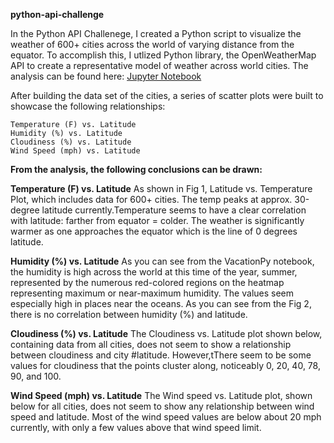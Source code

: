 **python-api-challenge**

In the Python API Challenege, I created a Python script to visualize the weather of 600+ cities across the world of varying distance from the equator. To accomplish this, I utlized Python library, the OpenWeatherMap API to create a representative model of weather across world cities.
The analysis can be found here: [Jupyter Notebook](WeatherPy.ipynb)


After building the data set of the cities, a series of scatter plots were built to showcase the following relationships:

    Temperature (F) vs. Latitude
    Humidity (%) vs. Latitude
    Cloudiness (%) vs. Latitude
    Wind Speed (mph) vs. Latitude
    
**From the analysis, the following conclusions can be drawn:**

**Temperature (F) vs. Latitude**
As shown in Fig 1, Latitude vs. Temperature Plot,  which includes data for 600+ cities. The temp peaks at approx. 30-degree latitude currently.Temperature seems to have a clear correlation with latitude: farther from equator = colder. The weather is significantly warmer as one approaches the equator which is the line of 0 degrees latitude. 

**Humidity (%) vs. Latitude**
As you can see from the VacationPy notebook, the humidity is high across the world at this time of the year, summer, represented by the numerous red-colored regions on the heatmap representing maximum or near-maximum humidity. The values seem especially high in places near the oceans. As you can see from the Fig 2, there is no correlation between humidity (%) and latitude.



**Cloudiness (%) vs. Latitude**
The Cloudiness vs. Latitude plot shown below, containing data from all cities, does not seem to show a relationship between cloudiness and city 
#latitude. However,tThere seem to be some values for cloudiness that the points cluster along, noticeably 0, 20, 40, 78, 90, and 100. 

**Wind Speed (mph) vs. Latitude**
The Wind speed vs. Latitude plot, shown below for all cities, does not seem to show any relationship between wind speed and latitude. Most of the wind speed values are below about 20 mph currently, with only a few values above that wind speed limit.
